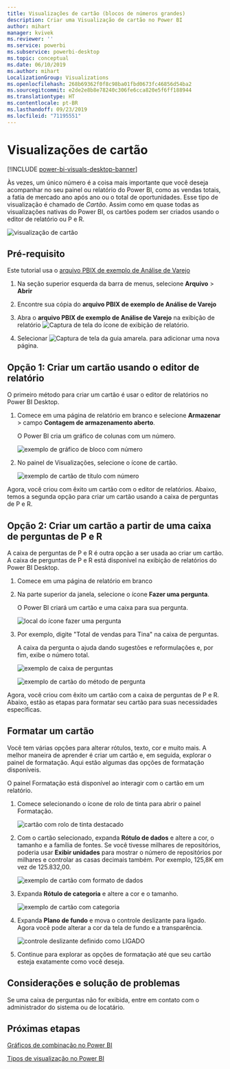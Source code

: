 ```yaml
---
title: Visualizações de cartão (blocos de números grandes)
description: Criar uma Visualização de cartão no Power BI
author: mihart
manager: kvivek
ms.reviewer: ''
ms.service: powerbi
ms.subservice: powerbi-desktop
ms.topic: conceptual
ms.date: 06/10/2019
ms.author: mihart
LocalizationGroup: Visualizations
ms.openlocfilehash: 268b69362f0f8c98ba01fbd0673fc46856d54ba2
ms.sourcegitcommit: e2de2e8b8e78240c306fe6cca820e5f6ff188944
ms.translationtype: HT
ms.contentlocale: pt-BR
ms.lasthandoff: 09/23/2019
ms.locfileid: "71195551"
---
```

# <a name="card-visualizations"></a>Visualizações de cartão

[!INCLUDE [power-bi-visuals-desktop-banner](../includes/power-bi-visuals-desktop-banner.md)]

Às vezes, um único número é a coisa mais importante que você deseja acompanhar no seu painel ou relatório do Power BI, como as vendas totais, a fatia de mercado ano após ano ou o total de oportunidades. Esse tipo de visualização é chamado de *Cartão*. Assim como em quase todas as visualizações nativas do Power BI, os cartões podem ser criados usando o editor de relatório ou P e R.

![visualização de cartão](media/power-bi-visualization-card/pbi-opptuntiescard.png)

## <a name="prerequisite"></a>Pré-requisito

Este tutorial usa o [arquivo PBIX de exemplo de Análise de Varejo](http://download.microsoft.com/download/9/6/D/96DDC2FF-2568-491D-AAFA-AFDD6F763AE3/Retail%20Analysis%20Sample%20PBIX.pbix)

1. Na seção superior esquerda da barra de menus, selecione **Arquivo** \> **Abrir**
   
2. Encontre sua cópia do **arquivo PBIX de exemplo de Análise de Varejo**

1. Abra o **arquivo PBIX de exemplo de Análise de Varejo** na exibição de relatório ![Captura de tela do ícone de exibição de relatório](media/power-bi-visualization-kpi/power-bi-report-view.png).

1. Selecionar ![Captura de tela da guia amarela.](media/power-bi-visualization-kpi/power-bi-yellow-tab.png) para adicionar uma nova página.

## <a name="option-1-create-a-card-using-the-report-editor"></a>Opção 1: Criar um cartão usando o editor de relatório

O primeiro método para criar um cartão é usar o editor de relatórios no Power BI Desktop.

1. Comece em uma página de relatório em branco e selecione **Armazenar** \> campo **Contagem de armazenamento aberto**.

    O Power BI cria um gráfico de colunas com um número.

   ![exemplo de gráfico de bloco com número](media/power-bi-visualization-card/pbi-overview-chart.png)

2. No painel de Visualizações, selecione o ícone de cartão.

   ![exemplo de cartão de título com número](media/power-bi-visualization-card/power-bi-card-visualization.png)

Agora, você criou com êxito um cartão com o editor de relatórios. Abaixo, temos a segunda opção para criar um cartão usando a caixa de perguntas de P e R.

## <a name="option-2-create-a-card-from-the-qa-question-box"></a>Opção 2: Criar um cartão a partir de uma caixa de perguntas de P e R
A caixa de perguntas de P e R é outra opção a ser usada ao criar um cartão. A caixa de perguntas de P e R está disponível na exibição de relatórios do Power BI Desktop.

1. Comece em uma página de relatório em branco

1. Na parte superior da janela, selecione o ícone **Fazer uma pergunta**. 

    O Power BI criará um cartão e uma caixa para sua pergunta. 

   ![local do ícone fazer uma pergunta](media/power-bi-visualization-card/power-bi-q-and-a-overview.png)

2. Por exemplo, digite "Total de vendas para Tina" na caixa de perguntas.

    A caixa da pergunta o ajuda dando sugestões e reformulações e, por fim, exibe o número total.  

   ![exemplo de caixa de perguntas](media/power-bi-visualization-card/power-bi-q-and-a-box.png)

   ![exemplo de cartão do método de pergunta](media/power-bi-visualization-card/power-bi-q-and-a-card.png)

Agora, você criou com êxito um cartão com a caixa de perguntas de P e R. Abaixo, estão as etapas para formatar seu cartão para suas necessidades específicas.

## <a name="format-a-card"></a>Formatar um cartão
Você tem várias opções para alterar rótulos, texto, cor e muito mais. A melhor maneira de aprender é criar um cartão e, em seguida, explorar o painel de formatação. Aqui estão algumas das opções de formatação disponíveis. 

O painel Formatação está disponível ao interagir com o cartão em um relatório. 

1. Comece selecionando o ícone de rolo de tinta para abrir o painel Formatação. 

    ![cartão com rolo de tinta destacado](media/power-bi-visualization-card/power-bi-format-card-2.png)

2. Com o cartão selecionado, expanda **Rótulo de dados** e altere a cor, o tamanho e a família de fontes. Se você tivesse milhares de repositórios, poderia usar **Exibir unidades** para mostrar o número de repositórios por milhares e controlar as casas decimais também. Por exemplo, 125,8K em vez de 125.832,00.

    ![exemplo de cartão com formato de dados](media/power-bi-visualization-card/power-bi-card-format-2.png)

3.  Expanda **Rótulo de categoria** e altere a cor e o tamanho.

    ![exemplo de cartão com categoria](media/power-bi-visualization-card/power-bi-card-format-category.png)

4. Expanda **Plano de fundo** e mova o controle deslizante para ligado.  Agora você pode alterar a cor da tela de fundo e a transparência.

    ![controle deslizante definido como LIGADO](media/power-bi-visualization-card/power-bi-format-color-2.png)

5. Continue para explorar as opções de formatação até que seu cartão esteja exatamente como você deseja. 

## <a name="considerations-and-troubleshooting"></a>Considerações e solução de problemas
Se uma caixa de perguntas não for exibida, entre em contato com o administrador do sistema ou de locatário.    

## <a name="next-steps"></a>Próximas etapas
[Gráficos de combinação no Power BI](power-bi-visualization-combo-chart.md)

[Tipos de visualização no Power BI](power-bi-visualization-types-for-reports-and-q-and-a.md)
